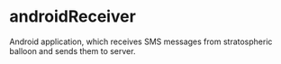 # androidReceiver
Android application, which receives SMS messages from stratospheric balloon and sends them to server. 
